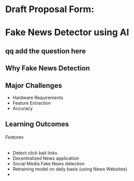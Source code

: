 # Draft Proposal Form:

# Fake News Detector using AI 

## qq add the question here

## Why Fake News Detection

## Major Challenges
- Hardware Requirements
- Feature Extraction
- Accuracy

## Learning Outcomes

###### Features
- Detect click bait links
- Decentralized News application
- Social Media Fake News detection
- Retraining model on daily basis (using News Websites)
- 

